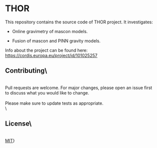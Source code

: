 # THOR 

This repository contains the source code of THOR project. It investigates:

- Online gravimetry of mascon models.
* Fusion of mascon and PINN gravity models.

Info about the project can be found here: https://cordis.europa.eu/project/id/101025257

## Contributing\
\
Pull requests are welcome. For major changes, please open an issue first\
to discuss what you would like to change.\
\
Please make sure to update tests as appropriate.\
\
## License\
\
[MIT](https://choosealicense.com/licenses/mit/)}

